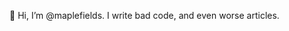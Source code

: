 👋 Hi, I’m @maplefields.
I write bad code, and even worse articles.

<!---
maplefields/maplefields is a ✨ special ✨ repository because its `README.md` (this file) appears on your GitHub profile.
You can click the Preview link to take a look at your changes.
--->
